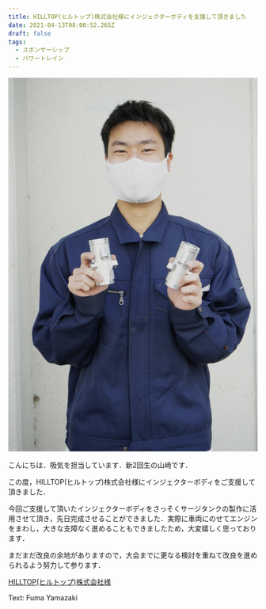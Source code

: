 ```yaml
---
title: HILLTOP(ヒルトップ)株式会社様にインジェクターボディを支援して頂きました
date: 2021-04-13T08:00:52.265Z
draft: false
tags:
  - スポンサーシップ
  - パワートレイン
---
```

![](7cef735b-6060-418d-a8a5-ca6bf11ba78d_0.jpg)

こんにちは．吸気を担当しています．新2回生の山﨑です．

この度，HILLTOP(ヒルトップ)株式会社様にインジェクターボディをご支援して頂きました．

今回ご支援して頂いたインジェクターボディをさっそくサージタンクの製作に活用させて頂き，先日完成させることができました．実際に車両にのせてエンジンをまわし，大きな支障なく進めることもできましたため，大変嬉しく思っております．

まだまだ改良の余地がありますので，大会までに更なる検討を重ねて改良を進められるよう努力して参ります．

[HILLTOP(ヒルトップ)株式会社様](https://hilltop21.co.jp/)

Text: Fuma Yamazaki